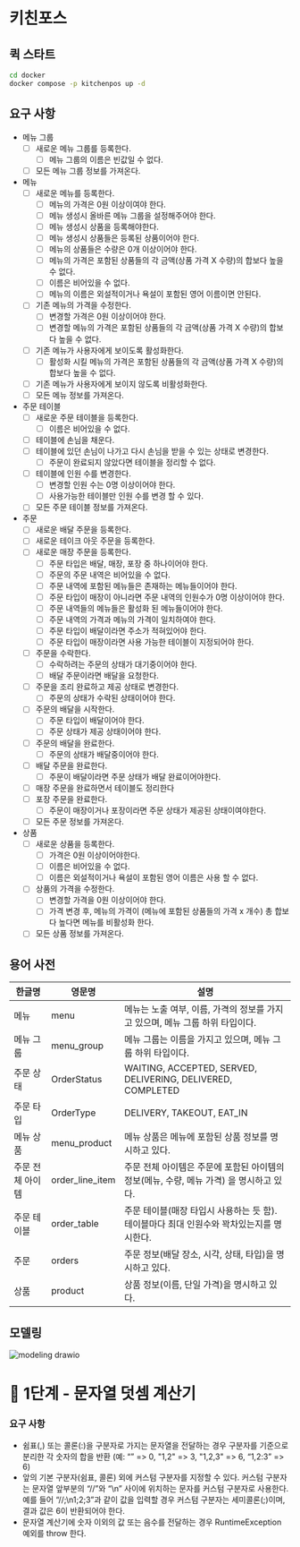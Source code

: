 # 키친포스

## 퀵 스타트

```sh
cd docker
docker compose -p kitchenpos up -d
```

## 요구 사항

- 메뉴 그룹
  - [ ] 새로운 메뉴 그룹를 등록한다.
    - [ ] 메뉴 그룹의 이름은 빈값일 수 없다.
  - [ ] 모든 메뉴 그룹 정보를 가져온다.

- 메뉴
    - [ ] 새로운 메뉴를 등록한다.
      - [ ] 메뉴의 가격은 0원 이상이여야 한다.
      - [ ] 메뉴 생성시 올바른 메뉴 그룹을 설정해주어야 한다.
      - [ ] 메뉴 생성시 상품을 등록해야한다.
      - [ ] 메뉴 생성시 상품들은 등록된 상품이어야 한다.
      - [ ] 메뉴의 상품들은 수량은 0개 이상이어야 한다.
      - [ ] 메뉴의 가격은 포함된 상품들의 각 금액(상품 가격 X 수량)의 합보다 높을 수 없다.
      - [ ] 이름은 비어있을 수 없다.
      - [ ] 메뉴의 이름은 외설적이거나 욕설이 포함된 영어 이름이면 안된다.
    - [ ] 기존 메뉴의 가격을 수정한다.
      - [ ] 변경할 가격은 0원 이상이어야 한다.
      - [ ] 변경할 메뉴의 가격은 포함된 상품들의 각 금액(상품 가격 X 수량)의 합보다 높을 수 없다.
    - [ ] 기존 메뉴가 사용자에게 보이도록 활성화한다.
      - [ ] 활성화 시킬 메뉴의 가격은 포함된 상품들의 각 금액(상품 가격 X 수량)의 합보다 높을 수 없다.
    - [ ] 기존 메뉴가 사용자에게 보이지 않도록 비활성화한다.
    - [ ] 모든 메뉴 정보를 가져온다.
  
- 주문 테이블
    - [ ] 새로운 주문 테이블을 등록한다.
      - [ ] 이름은 비어있을 수 없다.
    - [ ] 테이블에 손님을 채운다.
    - [ ] 테이블에 있던 손님이 나가고 다시 손님을 받을 수 있는 상태로 변경한다.
      - [ ] 주문이 완료되지 않았다면 테이블을 정리할 수 없다.
    - [ ] 테이블에 인원 수를 변경한다.
      - [ ] 변경할 인원 수는 0명 이상이어야 한다.
      - [ ] 사용가능한 테이블만 인원 수를 변경 할 수 있다.
    - [ ] 모든 주문 테이블 정보를 가져온다.

- 주문
    - [ ] 새로운 배달 주문을 등록한다.
    - [ ] 새로운 테이크 아웃 주문을 등록한다.
    - [ ] 새로운 매장 주문을 등록한다.
      - [ ] 주문 타입은 배달, 매장, 포장 중 하나이어야 한다.
      - [ ] 주문의 주문 내역은 비어있을 수 없다.
      - [ ] 주문 내역에 포함된 메뉴들은 존재하는 메뉴들이어야 한다.
      - [ ] 주문 타입이 매장이 아니라면 주문 내역의 인원수가 0명 이상이어야 한다. 
      - [ ] 주문 내역들의 메뉴들은 활성화 된 메뉴들이어야 한다.
      - [ ] 주문 내역의 가격과 메뉴의 가격이 일치하여야 한다.
      - [ ] 주문 타입이 배달이라면 주소가 적혀있어야 한다.
      - [ ] 주문 타입이 매장이라면 사용 가능한 테이블이 지정되어야 한다.
    - [ ] 주문을 수락한다.
      - [ ] 수락하려는 주문의 상태가 대기중이어야 한다.
      - [ ] 배달 주문이라면 배달을 요청한다.
    - [ ] 주문을 조리 완료하고 제공 상태로 변경한다.
      - [ ] 주문의 상태가 수락된 상태이어야 한다.
    - [ ] 주문의 배달을 시작한다.
      - [ ] 주문 타입이 배달이어야 한다.
      - [ ] 주문 상태가 제공 상태이어야 한다.
    - [ ] 주문의 배달을 완료한다.
      - [ ] 주문의 상태가 배달중이어야 한다.
    - [ ] 배달 주문을 완료한다.
      - [ ] 주문이 배달이라면 주문 상태가 배달 완료이어야한다.
    - [ ] 매장 주문을 완료하면서 테이블도 정리한다
    - [ ] 포장 주문을 완료한다.
      - [ ] 주문이 매장이거나 포장이라면 주문 상태가 제공된 상태이여야한다.
    - [ ] 모든 주문 정보를 가져온다.

- 상품
    - [ ] 새로운 상품을 등록한다.
      - [ ] 가격은 0원 이상이어야한다.
      - [ ] 이름은 비어있을 수 없다.
      - [ ] 이름은 외설적이거나 욕설이 포함된 영어 이름은 사용 할 수 없다.
    - [ ] 상품의 가격을 수정한다.
      - [ ] 변경할 가격을 0원 이상이어야 한다.
      - [ ] 가격 변경 후, 메뉴의 가격이 (메뉴에 포함된 상품들의 가격 x 개수) 총 합보다 높다면 메뉴를 비활성화 한다.
    - [ ] 모든 상품 정보를 가져온다.
  
## 용어 사전

| 한글명 | 영문명 | 설명 |
| --- | --- | --- |
| 메뉴 | menu  | 메뉴는 노출 여부, 이름, 가격의 정보를 가지고 있으며, 메뉴 그룹 하위 타입이다.  |
| 메뉴 그룹 | menu_group  | 메뉴 그룹는 이름을 가지고 있으며, 메뉴 그룹 하위 타입이다.  |
| 주문 상태 | OrderStatus  | WAITING, ACCEPTED, SERVED, DELIVERING, DELIVERED, COMPLETED  |
| 주문 타입 | OrderType  | DELIVERY, TAKEOUT, EAT_IN  |
| 메뉴 상품 | menu_product  | 메뉴 상품은 메뉴에 포함된 상품 정보를 명시하고 있다.   |
| 주문 전체 아이템 | order_line_item  | 주문 전체 아이템은 주문에 포함된 아이템의 정보(메뉴, 수량, 메뉴 가격) 을 명시하고 있다. |
| 주문 테이블 | order_table  |주문 테이블(매장 타입시 사용하는 듯 함). 테이블마다 최대 인원수와 꽉차있는지를 명시한다. |
| 주문 | orders  |주문 정보(배달 장소, 시각, 상태, 타입)을 명시하고 있다.|
| 상품 | product  | 상품 정보(이름, 단일 가격)을 명시하고 있다. |

## 모델링
![modeling drawio](https://github.com/next-step/ddd-legacy/assets/58926619/59ef3f82-8699-4401-a4d6-cd737515ade2)


# 🚀 1단계 - 문자열 덧셈 계산기

### 요구 사항

- 쉼표(,) 또는 콜론(:)을 구분자로 가지는 문자열을 전달하는 경우 구분자를 기준으로 분리한 각 숫자의 합을 반환 (예: “” => 0, "1,2" => 3, "1,2,3" => 6, “1,2:3” => 6)
- 앞의 기본 구분자(쉼표, 콜론) 외에 커스텀 구분자를 지정할 수 있다. 커스텀 구분자는 문자열 앞부분의 “//”와 “\n” 사이에 위치하는 문자를 커스텀 구분자로 사용한다. 예를 들어 “//;\n1;2;3”과 같이 값을 입력할 경우 커스텀 구분자는 세미콜론(;)이며, 결과 값은 6이 반환되어야 한다.
- 문자열 계산기에 숫자 이외의 값 또는 음수를 전달하는 경우 RuntimeException 예외를 throw 한다.